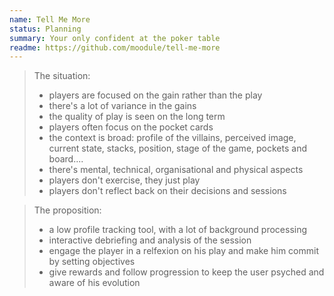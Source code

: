 ```yaml
---
name: Tell Me More
status: Planning
summary: Your only confident at the poker table
readme: https://github.com/moodule/tell-me-more
---
```

> The situation:
> - players are focused on the gain rather than the play
> - there's a lot of variance in the gains
> - the quality of play is seen on the long term
> - players often focus on the pocket cards
> - the context is broad: profile of the villains, perceived image, current state, stacks, position, stage of the game, pockets and board....
> - there's mental, technical, organisational and physical aspects
> - players don't exercise, they just play
> - players don't reflect back on their decisions and sessions

> The proposition:
> - a low profile tracking tool, with a lot of background processing 
> - interactive debriefing and analysis of the session
> - engage the player in a relfexion on his play and make him commit by setting objectives
> - give rewards and follow progression to keep the user psyched and aware of his evolution